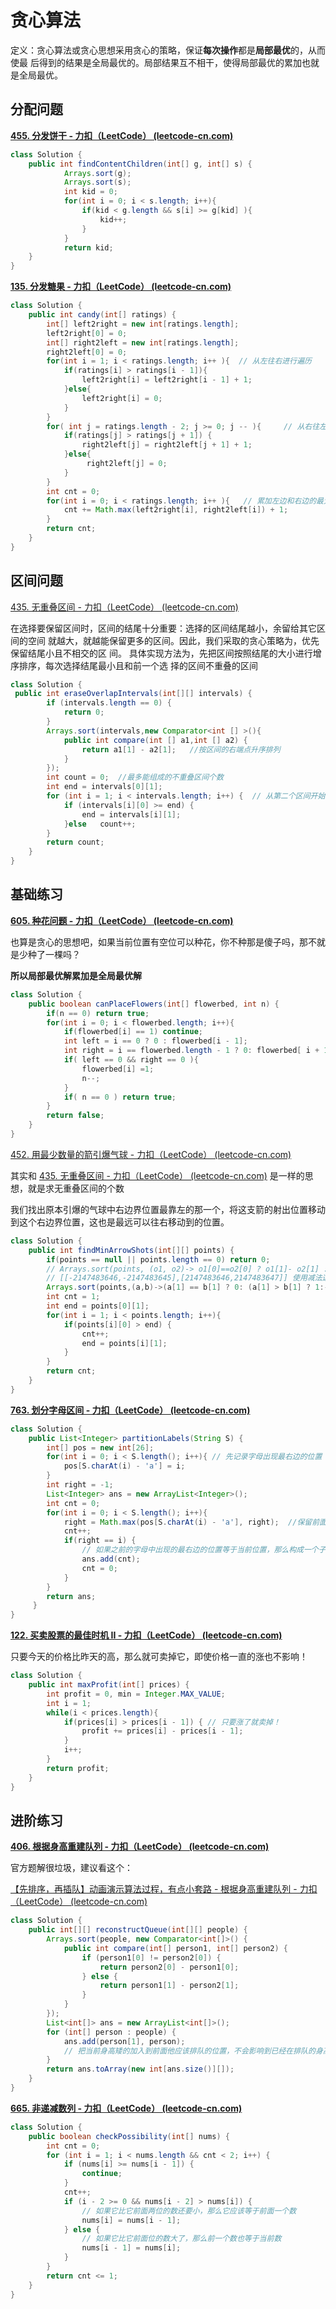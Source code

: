 # 贪心算法

定义：贪心算法或贪心思想采用贪心的策略，保证**每次操作**都是**局部最优**的，从而使最
后得到的结果是全局最优的。局部结果互不相干，使得局部最优的累加也就是全局最优。

## 分配问题

**[455. 分发饼干 - 力扣（LeetCode） (leetcode-cn.com)](https://leetcode-cn.com/problems/assign-cookies/)**

```java
class Solution {
    public int findContentChildren(int[] g, int[] s) {
            Arrays.sort(g);
            Arrays.sort(s);
            int kid = 0;
            for(int i = 0; i < s.length; i++){
                if(kid < g.length && s[i] >= g[kid] ){
                    kid++;
                }
            }
            return kid;
    }
}
```





**[135. 分发糖果 - 力扣（LeetCode） (leetcode-cn.com)](https://leetcode-cn.com/problems/candy/)**

```java
class Solution {
    public int candy(int[] ratings) {
        int[] left2right = new int[ratings.length];
        left2right[0] = 0;
        int[] right2left = new int[ratings.length];
        right2left[0] = 0;
        for(int i = 1; i < ratings.length; i++ ){  // 从左往右进行遍历
            if(ratings[i] > ratings[i - 1]){
                left2right[i] = left2right[i - 1] + 1;
            }else{
                left2right[i] = 0;
            }
        }
        for( int j = ratings.length - 2; j >= 0; j -- ){	 // 从右往左进行遍历
            if(ratings[j] > ratings[j + 1]) {
                right2left[j] = right2left[j + 1] + 1;
            }else{
                 right2left[j] = 0;
            }
        }
        int cnt = 0;
        for(int i = 0; i < ratings.length; i++ ){	// 累加左边和右边的最大值
            cnt += Math.max(left2right[i], right2left[i]) + 1;
        }
        return cnt;
    }
}
```



## 区间问题

[435. 无重叠区间 - 力扣（LeetCode） (leetcode-cn.com)](https://leetcode-cn.com/problems/non-overlapping-intervals/submissions/)

在选择要保留区间时，区间的结尾十分重要：选择的区间结尾越小，余留给其它区间的空间
就越大，就越能保留更多的区间。因此，我们采取的贪心策略为，优先保留结尾小且不相交的区
间。
具体实现方法为，先把区间按照结尾的大小进行增序排序，每次选择结尾最小且和前一个选
择的区间不重叠的区间

```java
class Solution {
 public int eraseOverlapIntervals(int[][] intervals) {
        if (intervals.length == 0) {
            return 0;
        }
        Arrays.sort(intervals,new Comparator<int [] >(){
            public int compare(int [] a1,int [] a2) {
                return a1[1] - a2[1];   //按区间的右端点升序排列
            }
        });
        int count = 0;	//最多能组成的不重叠区间个数
        int end = intervals[0][1];
        for (int i = 1; i < intervals.length; i++) {  // 从第二个区间开始遍历
            if (intervals[i][0] >= end) {
                end = intervals[i][1];
            }else   count++;
        }
        return count;
    }
}
```



## 基础练习

**[605. 种花问题 - 力扣（LeetCode） (leetcode-cn.com)](https://leetcode-cn.com/problems/can-place-flowers/)**

也算是贪心的思想吧，如果当前位置有空位可以种花，你不种那是傻子吗，那不就是少种了一棵吗？

**所以局部最优解累加是全局最优解**

```java
class Solution {
    public boolean canPlaceFlowers(int[] flowerbed, int n) {
        if(n == 0) return true;
        for(int i = 0; i < flowerbed.length; i++){
            if(flowerbed[i] == 1) continue;
            int left = i == 0 ? 0 : flowerbed[i - 1];
            int right = i == flowerbed.length - 1 ? 0: flowerbed[ i + 1];
            if( left == 0 && right == 0 ){
                flowerbed[i] =1;
                n--;
            }
            if( n == 0 ) return true;
        }
        return false;
    }
}
```



[452. 用最少数量的箭引爆气球 - 力扣（LeetCode） (leetcode-cn.com)](https://leetcode-cn.com/problems/minimum-number-of-arrows-to-burst-balloons/submissions/)

其实和 [435. 无重叠区间 - 力扣（LeetCode） (leetcode-cn.com)](https://leetcode-cn.com/problems/non-overlapping-intervals/submissions/) 是一样的思想，就是求无重叠区间的个数

我们找出原本引爆的气球中右边界位置最靠左的那一个，将这支箭的射出位置移动到这个右边界位置，这也是最远可以往右移动到的位置。

```java
class Solution {
    public int findMinArrowShots(int[][] points) {
        if(points == null || points.length == 0) return 0;
        // Arrays.sort(points, (o1, o2)-> o1[0]==o2[0] ? o1[1]- o2[1] : o1[0] - o2[0]);
        // [[-2147483646,-2147483645],[2147483646,2147483647]] 使用减法这个case会溢出！
        Arrays.sort(points,(a,b)->(a[1] == b[1] ? 0: (a[1] > b[1] ? 1:-1)));
        int cnt = 1;
        int end = points[0][1];
        for(int i = 1; i < points.length; i++){
            if(points[i][0] > end) {
                cnt++;
                end = points[i][1]; 
            }
        }
        return cnt;
    }
}
```



**[763. 划分字母区间 - 力扣（LeetCode） (leetcode-cn.com)](https://leetcode-cn.com/problems/partition-labels/)**

```java
class Solution {
    public List<Integer> partitionLabels(String S) {
        int[] pos = new int[26];
        for(int i = 0; i < S.length(); i++){ // 先记录字母出现最右边的位置
            pos[S.charAt(i) - 'a'] = i; 
        }
        int right = -1;
        List<Integer> ans = new ArrayList<Integer>();
        int cnt = 0;
        for(int i = 0; i < S.length(); i++){
            right = Math.max(pos[S.charAt(i) - 'a'], right);  //保留前面的字符最右边的位置  
            cnt++;
            if(right == i) {
                // 如果之前的字母中出现的最右边的位置等于当前位置，那么构成一个子串
                ans.add(cnt);
                cnt = 0;
            }
        }
        return ans;
     }
}
```





**[122. 买卖股票的最佳时机 II - 力扣（LeetCode） (leetcode-cn.com)](https://leetcode-cn.com/problems/best-time-to-buy-and-sell-stock-ii/submissions/)**

只要今天的价格比昨天的高，那么就可卖掉它，即使价格一直的涨也不影响！

```java
class Solution {
    public int maxProfit(int[] prices) {
        int profit = 0, min = Integer.MAX_VALUE;
        int i = 1;
        while(i < prices.length){
            if(prices[i] > prices[i - 1]) {	// 只要涨了就卖掉！
                profit += prices[i] - prices[i - 1]; 
            }
            i++;
        }
        return profit;
    }
}
```



## 进阶练习

**[406. 根据身高重建队列 - 力扣（LeetCode） (leetcode-cn.com)](https://leetcode-cn.com/problems/queue-reconstruction-by-height/)**

官方题解很垃圾，建议看这个：

[【先排序，再插队】动画演示算法过程，有点小套路 - 根据身高重建队列 - 力扣（LeetCode） (leetcode-cn.com)](https://leetcode-cn.com/problems/queue-reconstruction-by-height/solution/xian-pai-xu-zai-cha-dui-dong-hua-yan-shi-suan-fa-g/)

```java
class Solution {
    public int[][] reconstructQueue(int[][] people) {
        Arrays.sort(people, new Comparator<int[]>() {
            public int compare(int[] person1, int[] person2) {
                if (person1[0] != person2[0]) {
                    return person2[0] - person1[0];
                } else {
                    return person1[1] - person2[1];
                }
            }
        });
        List<int[]> ans = new ArrayList<int[]>();
        for (int[] person : people) {
            ans.add(person[1], person);
            // 把当前身高矮的加入到前面他应该排队的位置，不会影响到已经在排队的身高高的人了。
        }
        return ans.toArray(new int[ans.size()][]);
    }
}

```





**[665. 非递减数列 - 力扣（LeetCode） (leetcode-cn.com)](https://leetcode-cn.com/problems/non-decreasing-array/)**

```java
class Solution {
    public boolean checkPossibility(int[] nums) {
        int cnt = 0;
        for (int i = 1; i < nums.length && cnt < 2; i++) {
            if (nums[i] >= nums[i - 1]) {
                continue;
            }
            cnt++;
            if (i - 2 >= 0 && nums[i - 2] > nums[i]) { 
                // 如果它比它前面两位的数还要小，那么它应该等于前面一个数
                nums[i] = nums[i - 1];
            } else { 
                // 如果它比它前面位的数大了，那么前一个数也等于当前数
                nums[i - 1] = nums[i];
            }
        }
        return cnt <= 1;
    }
}
```

